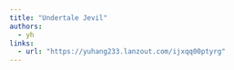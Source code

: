 ```yaml
---
title: "Undertale Jevil"
authors:
  - yh
links:
  - url: "https://yuhang233.lanzout.com/ijxqq00ptyrg"
---
```

